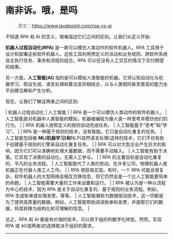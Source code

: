 # 南非诉。哦，是吗

> 原文：<https://www.javatpoint.com/rpa-vs-ai>

不知道 RPA 和 AI 的含义，很难描述它们之间的区别。让我们从定义开始:

**机器人过程自动化(RPA)** 是一款可以模仿人类动作的软件机器人。RPA 工具用于设计和部署这些软件机器人。这些工具利用预定义的活动和业务规则，跨软件系统自主执行任务、事务和流程的组合。RPA 可以在没有人工交互的情况下交付期望的结果。

另一方面，**人工智能(AI)** 指的是可以模拟人类智能的机器。它将认知自动化与机器学习、假设生成、语言处理和算法变异相结合，以与人类相同甚至更高的能力水平创建见解和产生分析。

现在，让我们了解这两者之间的区别:

| 机器人过程自动化 | 人工智能 |
| RPA 是一个可以模仿人类动作的软件机器人。 | 人工智能是对机器中人类智能的模拟，机器被编程为像人类一样思考并模仿他们的行为。 |
| RPA 机器人按照定义的规则自动完成任务。 | 人工智能基于“思考”和“学习”。 |
| RPA 是一种基于规则的技术，没有智能。它只是自动化重复的任务。 | 人工智能包括像 **ML(机器学习)和**NLP(自然语言处理)这样的技术，它们不仅有助于创建基于规则的引擎来自动化重复任务。 |
| RPA 可以对大型企业产生巨大的影响，因为它们可以准确地处理大量数据，而不需要手动输入。 | 人工智能有助于决策。它实现了决策的自动化，无需人工参与。 |
| RPA 的主要目标是自动化重复的、平凡的业务流程。 | 人工智能取代了人类的劳动。在许多公司，物理机器人或机器正在代替人类工人工作。 |
| RPA 很容易实现。有时，一个 RPA 可能会很复杂，软件机器人的大型网络会相互交换信息，但它仍然会是一个比人工智能更简单的命题。 | 人工智能需要大量的工作来设置和运行。 |
| RPA 被认为是一种以流程为中心的技术，因为 RPA 是关于自动化重复的、基于规则的业务流程。例如，RPA 生成账单或处理发票，等等。 | 人工智能被称为数据驱动技术，这一切都是为了提供高质量的数据。例如，人工智能帮助阅读账单和发票，并提取它们的数据，将其转换为结构化和可理解的信息。 |

总之，RPA 和 AI 都是有价值的技术，可以用于组织的数字化转型。然而，实现 RPA 或 AI(或两者)的选择取决于组织的需求。

* * *